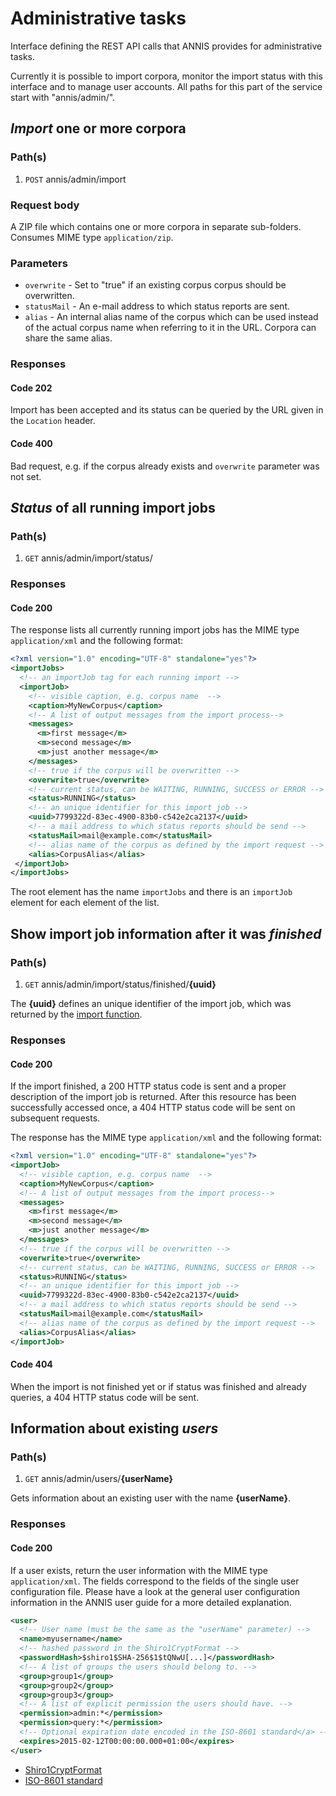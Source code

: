 # Administrative tasks

Interface defining the REST API calls that ANNIS provides for administrative tasks.

Currently it is possible to import corpora, monitor the import status with this interface and to manage user accounts.
All paths for this part of the service start with "annis/admin/".

## *Import* one or more corpora

### Path(s)

1. `POST` annis/admin/import

### Request body

A ZIP file which contains one or more corpora in separate sub-folders.
Consumes MIME type `application/zip`.

### Parameters

- `overwrite` - Set to "true" if an existing corpus corpus should be overwritten.
- `statusMail` - An e-mail address to which status reports are sent.
- `alias` - An internal alias name of the corpus which can be used instead of the actual corpus name when referring to it in the URL. Corpora can share the same alias.

### Responses

#### Code 202 

Import has been accepted and its status can be queried by the URL given in the `Location` header.

#### Code 400

Bad request, e.g. if the corpus already exists and `overwrite` parameter was not set.

## *Status* of all running import jobs

### Path(s)

1. `GET` annis/admin/import/status/

### Responses

#### Code 200

The response lists all currently running import jobs has the MIME type `application/xml` and the following format:

```xml
<?xml version="1.0" encoding="UTF-8" standalone="yes"?>
<importJobs>
  <!-- an importJob tag for each running import -->
  <importJob>
    <!-- visible caption, e.g. corpus name  -->
    <caption>MyNewCorpus</caption>
    <!-- A list of output messages from the import process-->
    <messages>
      <m>first message</m>
      <m>second message</m>
      <m>just another message</m>
    </messages>
    <!-- true if the corpus will be overwritten -->
    <overwrite>true</overwrite>
    <!-- current status, can be WAITING, RUNNING, SUCCESS or ERROR -->
    <status>RUNNING</status>
    <!-- an unique identifier for this import job -->
    <uuid>7799322d-83ec-4900-83b0-c542e2ca2137</uuid>
    <!-- a mail address to which status reports should be send -->
    <statusMail>mail@example.com</statusMail>
    <!-- alias name of the corpus as defined by the import request -->
    <alias>CorpusAlias</alias>
 </importJob>
</importJobs>
```
The root element has the name `importJobs` and there is an `importJob` element for each element of the list. 

## Show import job information after it was *finished*

### Path(s)

1. `GET` annis/admin/import/status/finished/**{uuid}**

The **{uuid}** defines an unique identifier of the import job, which was returned by the [import function](#import-one-or-more-corpora).

### Responses

#### Code 200

If the import finished, a 200 HTTP status code is sent and a proper description of the import job is returned.
After this resource has been successfully accessed once, a 404 HTTP status code will be sent on subsequent requests.

The response has the MIME type `application/xml` and the following format:

```xml
<?xml version="1.0" encoding="UTF-8" standalone="yes"?>
<importJob>
  <!-- visible caption, e.g. corpus name  -->
  <caption>MyNewCorpus</caption>
  <!-- A list of output messages from the import process-->
  <messages>
    <m>first message</m>
    <m>second message</m>
    <m>just another message</m>
  </messages>
  <!-- true if the corpus will be overwritten -->
  <overwrite>true</overwrite>
  <!-- current status, can be WAITING, RUNNING, SUCCESS or ERROR -->
  <status>RUNNING</status>
  <!-- an unique identifier for this import job -->
  <uuid>7799322d-83ec-4900-83b0-c542e2ca2137</uuid>
  <!-- a mail address to which status reports should be send -->
  <statusMail>mail@example.com</statusMail>
  <!-- alias name of the corpus as defined by the import request -->
  <alias>CorpusAlias</alias>
</importJob>
```

#### Code 404

When the import is not finished yet or if status was finished and already queries, a 404 HTTP status code will be sent.

## Information about existing *users* 

### Path(s)

1. `GET` annis/admin/users/**{userName}**

Gets information about an existing user with the name **{userName}**.

### Responses

#### Code 200

If a user exists, return the user information with the MIME type `application/xml`.
The fields correspond to the fields of the single user configuration file. 
Please have a look at the general user configuration information in the ANNIS user guide for a more detailed explanation.

```xml
<user>
  <!-- User name (must be the same as the "userName" parameter) -->
  <name>myusername</name>
  <!-- hashed password in the Shiro1CryptFormat -->
  <passwordHash>$shiro1$SHA-256$1$tQNwU[...]</passwordHash>
  <!-- A list of groups the users should belong to. -->
  <group>group1</group>
  <group>group2</group>
  <group>group3</group>
  <!-- A list of explicit permission the users should have. -->
  <permission>admin:*</permission>
  <permission>query:*</permission>
  <!-- Optional expiration date encoded in the ISO-8601 standard</a> -->
  <expires>2015-02-12T00:00:00.000+01:00</expires>
</user>
```

- [Shiro1CryptFormat](http://shiro.apache.org/static/1.3.2/apidocs/org/apache/shiro/crypto/hash/format/Shiro1CryptFormat.html)
- [ISO-8601 standard](https://en.wikipedia.org/wiki/ISO_8601)